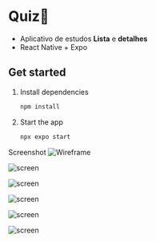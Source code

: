 # Quiz👋
- Aplicativo de estudos **Lista** e **detalhes**
- React Native + Expo


## Get started

1. Install dependencies

   ```bash
   npm install
   ```

2. Start the app

   ```bash
   npx expo start
   ```
Screenshot
![Wireframe](./assets/images/Captura%20de%20tela%202025-08-19%20160337.png)

![screen](./assets/images/Captura%20de%20tela%202025-08-19%20160400.png)

![screen](./assets/images/Captura%20de%20tela%202025-08-19%20160412.png)

![screen](./assets/images/Captura%20de%20tela%202025-08-19%20160424.png)

![screen](./assets/images/Captura%20de%20tela%202025-08-19%20160501.png)

![screen](./assets/images/Captura%20de%20tela%202025-08-19%20160520.png)